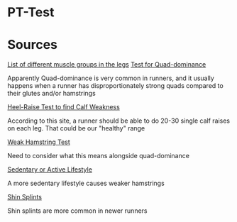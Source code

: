 # PT-Test

# Sources
<a href="https://www.bodyfortress.com/news/the-body-fortress-leg-day-workout">List of different muscle groups in the legs</a>
<a href="https://www.runnersworld.com/health-injuries/a24216773/quad-dominant-running/">Test for Quad-dominance</a> 
<p>Apparently Quad-dominance is very common in runners, and it usually happens when a runner has disproportionately strong quads compared to their glutes and/or hamstrings</p>
<a href="https://www.performanceyoga.ie/calf-muscle-strength-or-weakness/#:~:text=Weakness%20is%20evident%20when%20it,equal%20amount%20on%20both%20sides.">Heel-Raise Test to find Calf Weakness</a>
<p>According to this site, a runner should be able to do 20-30 single calf raises on each leg. That could be our "healthy" range</p>
<a href="https://barbend.com/simple-ways-test-hamstrings-weak/">Weak Hamstring Test</a>
<p>Need to consider what this means alongside quad-dominance</p>
<a href="https://www.health.harvard.edu/staying-healthy/are-your-hamstrings-working-double-duty">Sedentary or Active Lifestyle</a>
<p>A more sedentary lifestyle causes weaker hamstrings</p>
<a href="https://runnersconnect.net/the-ultimate-guide-to-shin-splints-for-runners/#:~:text=The%20body%20responds%20to%20the,high%2Dimpact%20activity%20like%20running.">Shin Splints</a>
<p>Shin splints are more common in newer runners</p>
